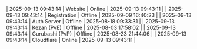 | 2025-09-13 09:43:14 | Website | Online | 2025-09-13 09:43:11 |
| 2025-09-13 09:43:14 | Registration | Offline | 2025-09-09 16:40:23 |
| 2025-09-13 09:43:14 | Auth Server | Offline | 2025-08-18 09:33:31 |
| 2025-09-13 09:43:14 | Kezan (PvE) | Offline | 2025-08-03 17:58:02 |
| 2025-09-13 09:43:14 | Gurubashi (PvP) | Offline | 2025-08-23 21:44:06 |
| 2025-09-13 09:43:14 | Cloudflare | Online | 2025-09-13 09:43:11 |
